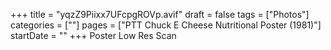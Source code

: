 +++
title = "yqzZ9Piixx7UFcpgROVp.avif"
draft = false
tags = ["Photos"]
categories = [""]
pages = ["PTT Chuck E Cheese Nutritional Poster (1981)"]
startDate = ""
+++
Poster Low Res Scan
